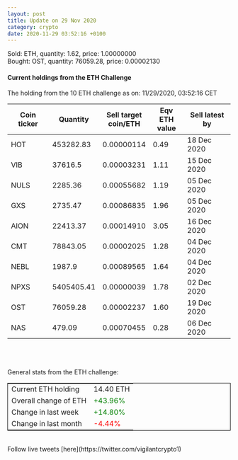 ```yaml
---
layout: post
title: Update on 29 Nov 2020
category: crypto
date: 2020-11-29 03:52:16 +0100
---
```

<!-- Global site tag (gtag.js) - Google Analytics -->
<script async src="https://www.googletagmanager.com/gtag/js?id=UA-103831149-5"></script>
<script>
  window.dataLayer = window.dataLayer || [];
  function gtag(){dataLayer.push(arguments);}
  gtag('js', new Date());

  gtag('config', 'UA-103831149-5');
</script>
Sold: ETH, quantity:         1.62, price:   1.00000000<br>Bought: OST, quantity:     76059.28, price:   0.00002130<br>

#### Current holdings from the ETH Challenge

The holding from the 10 ETH challenge as on: 11/29/2020, 03:52:16 CET

|Coin ticker|Quantity|Sell target<br>coin/ETH|Eqv ETH<br>value|Sell latest by|
|-----------|--------|-----------|-----------|--------------|
HOT|453282.83|  0.00000114|0.49|18 Dec 2020|
VIB|37616.5|  0.00003231|1.11|15 Dec 2020|
NULS|2285.36|  0.00055682|1.19|05 Dec 2020|
GXS|2735.47|  0.00086835|1.96|05 Dec 2020|
AION|22413.37|  0.00014910|3.05|16 Dec 2020|
CMT|78843.05|  0.00002025|1.28|04 Dec 2020|
NEBL|1987.9|  0.00089565|1.64|04 Dec 2020|
NPXS|5405405.41|  0.00000039|1.78|02 Dec 2020|
OST|76059.28|  0.00002237|1.60|19 Dec 2020|
NAS|479.09|  0.00070455|0.28|06 Dec 2020|

<br>
<br>
<br>
General stats from the ETH challenge:

<table style="border:1px solid black;margin-left:auto;margin-right:auto;">
	<tbody>
	<tr>
		<td>Current ETH holding</td>
		<td>     14.40 ETH</td>
	</tr>
	<tr>
		<td>Overall change of ETH</td>
		<td><font color="green">+43.96%</font></td>
	</tr>
	<tr>
		<td>Change in last week</td>
		<td><font color="green">+14.80%</font></td>
	</tr>
	<tr>
		<td>Change in last month</td>
		<td><font color="red">-4.44%</font></td>
	</tr>
	</tbody>
</table>

<br>
Follow live tweets [here](https://twitter.com/vigilantcrypto1)
<br>
<br>